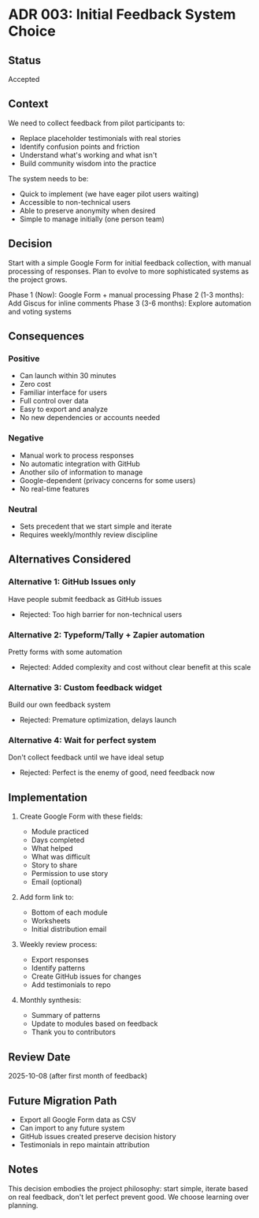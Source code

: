 # ADR 003: Initial Feedback System Choice

## Status
Accepted

## Context
We need to collect feedback from pilot participants to:
- Replace placeholder testimonials with real stories
- Identify confusion points and friction
- Understand what's working and what isn't
- Build community wisdom into the practice

The system needs to be:
- Quick to implement (we have eager pilot users waiting)
- Accessible to non-technical users
- Able to preserve anonymity when desired
- Simple to manage initially (one person team)

## Decision
Start with a simple Google Form for initial feedback collection, with manual processing of responses. Plan to evolve to more sophisticated systems as the project grows.

Phase 1 (Now): Google Form + manual processing
Phase 2 (1-3 months): Add Giscus for inline comments
Phase 3 (3-6 months): Explore automation and voting systems

## Consequences

### Positive
- Can launch within 30 minutes
- Zero cost
- Familiar interface for users
- Full control over data
- Easy to export and analyze
- No new dependencies or accounts needed

### Negative
- Manual work to process responses
- No automatic integration with GitHub
- Another silo of information to manage
- Google-dependent (privacy concerns for some users)
- No real-time features

### Neutral
- Sets precedent that we start simple and iterate
- Requires weekly/monthly review discipline

## Alternatives Considered

### Alternative 1: GitHub Issues only
Have people submit feedback as GitHub issues
- Rejected: Too high barrier for non-technical users

### Alternative 2: Typeform/Tally + Zapier automation
Pretty forms with some automation
- Rejected: Added complexity and cost without clear benefit at this scale

### Alternative 3: Custom feedback widget
Build our own feedback system
- Rejected: Premature optimization, delays launch

### Alternative 4: Wait for perfect system
Don't collect feedback until we have ideal setup
- Rejected: Perfect is the enemy of good, need feedback now

## Implementation
1. Create Google Form with these fields:
   - Module practiced
   - Days completed
   - What helped
   - What was difficult
   - Story to share
   - Permission to use story
   - Email (optional)

2. Add form link to:
   - Bottom of each module
   - Worksheets
   - Initial distribution email

3. Weekly review process:
   - Export responses
   - Identify patterns
   - Create GitHub issues for changes
   - Add testimonials to repo

4. Monthly synthesis:
   - Summary of patterns
   - Update to modules based on feedback
   - Thank you to contributors

## Review Date
2025-10-08 (after first month of feedback)

## Future Migration Path
- Export all Google Form data as CSV
- Can import to any future system
- GitHub issues created preserve decision history
- Testimonials in repo maintain attribution

## Notes
This decision embodies the project philosophy: start simple, iterate based on real feedback, don't let perfect prevent good. We choose learning over planning.